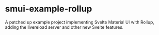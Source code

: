 # smui-example-rollup
A patched up example project implementing Svelte Material UI with Rollup, adding the livereload server and other new Svelte features.
